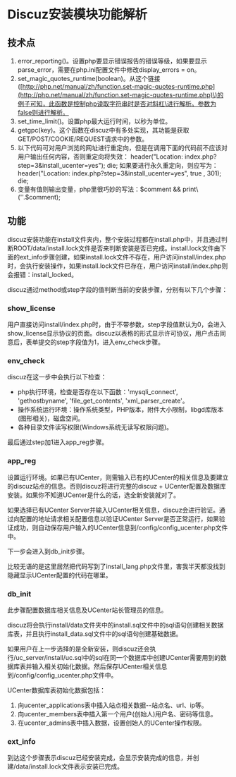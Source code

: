 # Discuz安装模块功能解析

## 技术点

1. error\_reporting\(\)。设置php要显示错误报告的错误等级，如果要显示parse\_error，需要在php.ini配置文件中修改display\_errors = on。
2. set\_magic\_quotes\_runtime\(boolean\)。从这个链接\([http://php.net/manual/zh/function.set-magic-quotes-runtime.php](http://php.net/manual/zh/function.set-magic-quotes-runtime.php)\)的例子可知，此函数是控制php读取字符串时是否对斜杠\进行解析。参数为false则进行解析。
3. set\_time\_limit\(\)。设置php最大运行时间，以秒为单位。
4. getgpc\(key\)。这个函数在discuz中有多处实现，其功能是获取GET/POST/COOKIE/REQUEST请求中的参数。
5. 以下代码可对用户浏览的网址进行重定向，但是在调用下面的代码前不应该对用户输出任何内容，否则重定向将失效： header\("Location: index.php?step=3&install\_ucenter=yes"\); die; 如果要进行永久重定向，则应写为： header\("Location: index.php?step=3&install\_ucenter=yes", true , 301\);  die;
6. 变量有值则输出变量，php里很巧妙的写法：$comment && print\(''.$comment\);

## 功能

discuz安装功能在install文件夹内，整个安装过程都在install.php中，并且通过判断ROOT/data/install.lock文件是否来判断安装是否已完成。install.lock文件由下面的ext\_info步骤创建，如果install.lock文件不存在，用户访问install/index.php时，会执行安装操作，如果install.lock文件已存在，用户访问install/index.php则会报错：install\_locked。

discuz通过method或step字段的值判断当前的安装步骤，分别有以下几个步骤：

### show\_license

用户直接访问install/index.php时，由于不带参数，step字段值默认为0，会进入show\_license显示协议的页面。discuz以表格的形式显示许可协议，用户点击同意后，表单提交的step字段值为1，进入env\_check步骤。

### env\_check

discuz在这一步中会执行以下检查：

* php执行环境，检查是否存在以下函数：'mysqli\_connect', 'gethostbyname', 'file\_get\_contents', 'xml\_parser\_create'。
* 操作系统运行环境：操作系统类型，PHP版本，附件大小限制，libgd库版本\(图形相关\)，磁盘空间。
* 各种目录文件读写权限\(Windows系统无读写权限问题\)。

最后通过step加1进入app\_reg步骤。

### app\_reg

设置运行环境。如果已有UCenter，则需输入已有的UCenter的相关信息及要建立的discuz站点的信息。否则discuz将进行完整的discuz + UCenter配置及数据库安装。如果你不知道UCenter是什么的话，选全新安装就对了。

如果选择已有UCenter Server并输入UCenter相关信息，discuz会进行验证。通过向配置的地址请求相关配置信息以验证UCenter Server是否正常运行，如果验证成功，则自动保存用户输入的UCenter信息到/config/config\_ucenter.php文件中。

下一步会进入到db\_init步骤。

比较无语的是这里居然把代码写到了install\_lang.php文件里，害我半天都没找到隐藏显示UCenter配置的代码在哪里。

### db\_init

此步骤配置数据库相关信息及UCenter站长管理员的信息。

discuz将会执行install/data文件夹中的install.sql文件中的sql语句创建相关数据库表，并且执行install\_data.sql文件中的sql语句创建基础数据。

如果用户在上一步选择的是全新安装，则discuz还会执行/uc\_server/install/uc.sql中的sql在同一个数据库中创建UCenter需要用到的数据库表并输入相关初始化数据。然后保存UCenter相关信息到/config/config\_ucenter.php文件中。

UCenter数据库表初始化数据包括：

1. 向ucenter\_applications表中插入站点相关数据--站点名、url、ip等。
2. 向ucenter\_members表中插入第一个用户\(创始人\)用户名、密码等信息。
3. 在ucenter\_admins表中插入数据，设置创始人的UCenter操作权限。

### ext\_info

到达这个步骤表示discuz已经安装完成，会显示安装完成的信息，并创建/data/install.lock文件表示安装已完成。



